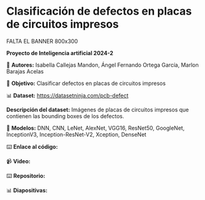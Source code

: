 # Clasificación de defectos en placas de circuitos impresos
FALTA EL BANNER 800x300

**Proyecto de Inteligencia artificial 2024-2**

📌 **Autores:** Isabella Callejas Mandon, Ángel Fernando Ortega García, Marlon Barajas Acelas

📌 **Objetivo:** Clasificar defectos en placas de circuitos impresos

📊 **Dataset:** https://datasetninja.com/pcb-defect 

**Descripción del dataset:** Imágenes de placas de circuitos impresos que contienen las bounding boxes de los defectos.

🤖 **Modelos:** DNN, CNN, LeNet, AlexNet, VGG16, ResNet50, GoogleNet, InceptionV3, Inception-ResNet-V2, Xception, DenseNet

⌨️ **Enlace al código:**

📹 **Video:**

⌨️ **Repositorio:**

📊 **Diapositivas:**
